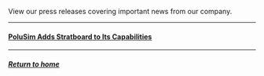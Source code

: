 View our press releases covering important news from our company.

---
#### [PoluSim Adds Stratboard to Its Capabilities](tellusant-stratboard-press-release.md)




---
##### [Return to home](../index.md)
